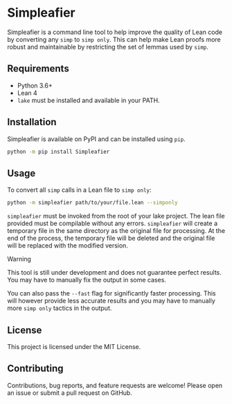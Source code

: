 # Simpleafier

Simpleafier is a command line tool to help improve the quality of Lean code by converting any `simp` to `simp only`. This can help make Lean proofs more robust and maintainable by restricting the set of lemmas used by `simp`.

## Requirements

- Python 3.6+
- Lean 4
- `lake` must be installed and available in your PATH.

## Installation

Simpleafier is available on PyPI and can be installed using `pip`.

```bash
python -m pip install Simpleafier
```

## Usage

To convert all `simp` calls in a Lean file to `simp only`:

```bash
python -m simpleafier path/to/your/file.lean --simponly
```

`simpleafier` must be invoked from the root of your lake project. The lean file provided must be compilable without any errors. `simpleafier` will create a temporary file in the same directory as the original file for processing. At the end of the process, the temporary file will be deleted and the original file will be replaced with the modified version.

> [!WARNING]
> This tool is still under development and does not guarantee perfect results. You may have to manually fix the output in some cases.

You can also pass the `--fast` flag for significantly faster processing. This will however provide less accurate results and you may have to manually more `simp only` tactics in the output.

## License

This project is licensed under the MIT License.

## Contributing

Contributions, bug reports, and feature requests are welcome! Please open an issue or submit a pull request on GitHub.
